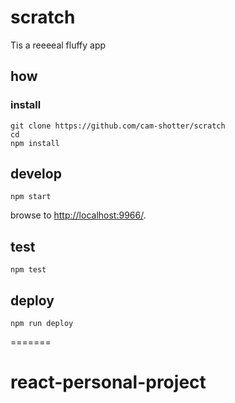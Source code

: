 # scratch

Tis a reeeeal fluffy app

## how

### install

```
git clone https://github.com/cam-shotter/scratch
cd
npm install
```

## develop

```
npm start
```

browse to <http://localhost:9966/>.

## test

```
npm test
```

## deploy

```
npm run deploy
```
=======
# react-personal-project
